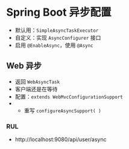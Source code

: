 # Spring Boot 异步配置
- 默认用：`SimpleAsyncTaskExecutor`
- 自定义：实现 `AsyncConfigurer` 接口
- 启用 `@EnableAsync`，使用 `@Async`

## Web 异步
- 返回 `WebAsyncTask`
- 客户端还是在等待
- 配置：`extends WebMvcConfigurationSupport` 
- - 重写 `configureAsyncSupport( )`

### RUL
- http://localhost:9080/api/user/async